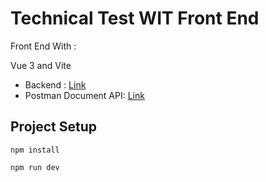 # Technical Test WIT Front End

Front End With :

Vue 3 and Vite

- Backend : [Link](https://github.com/efrilm/technical-test-wit-be)
- Postman Document API: [Link](https://documenter.getpostman.com/view/14576482/2sA3JRYecQ)

## Project Setup

```
npm install
```

```
npm run dev
```
